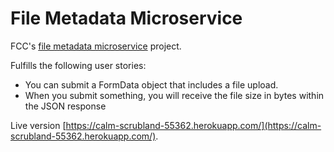 # File Metadata Microservice
FCC's [file metadata microservice](https://www.freecodecamp.org/challenges/file-metadata-microservice) project.

Fulfills the following user stories:

* You can submit a FormData object that includes a file upload.
* When you submit something, you will receive the file size in bytes within the JSON response

Live version [https://calm-scrubland-55362.herokuapp.com/](https://calm-scrubland-55362.herokuapp.com/).